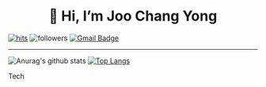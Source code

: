 <div align=center><h1>👋 Hi, I’m Joo Chang Yong </h1></div>

<div>

[![hits](https://hits.seeyoufarm.com/api/count/incr/badge.svg?url=https%3A%2F%2Fgithub.com%2Fjoochangyong&count_bg=%237A7A7A&title_bg=%23FFADCC&icon=reverbnation.svg&icon_color=%23FF0000&title=hits&edge_flat=false)](https://hits.seeyoufarm.com) ![followers](https://img.shields.io/github/followers/joochangyong?style=social) [![Gmail Badge](https://img.shields.io/badge/Gmail-d14836?style=flat-square&logo=Gmail&logoColor=white&link=mailto:jodongrami@gmail.com)](mailto:wnckddyd0525@gmail.com)

</div>

<hr>

<div>
  
![Anurag's github stats](https://github-readme-stats.vercel.app/api?username=joochangyong&show_icons=true&theme=radical) [![Top Langs](https://github-readme-stats.vercel.app/api/top-langs/?username=joochangyong&layout=compact&theme=dracula)](https://github.com/metleeha)
  
</div>

Tech
